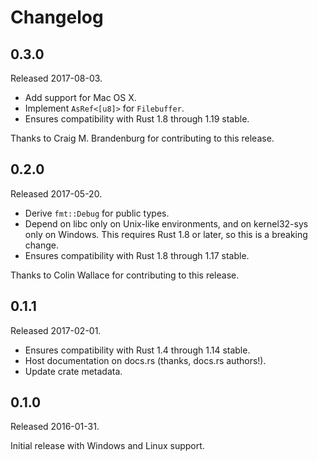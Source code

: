 Changelog
=========

0.3.0
-----

Released 2017-08-03.

 * Add support for Mac OS X.
 * Implement `AsRef<[u8]>` for `Filebuffer`.
 * Ensures compatibility with Rust 1.8 through 1.19 stable.

Thanks to Craig M. Brandenburg for contributing to this release.

0.2.0
-----

Released 2017-05-20.

 * Derive `fmt::Debug` for public types.
 * Depend on libc only on Unix-like environments, and on kernel32-sys only on
   Windows. This requires Rust 1.8 or later, so this is a breaking change.
 * Ensures compatibility with Rust 1.8 through 1.17 stable.

Thanks to Colin Wallace for contributing to this release.

0.1.1
-----

Released 2017-02-01.

 * Ensures compatibility with Rust 1.4 through 1.14 stable.
 * Host documentation on docs.rs (thanks, docs.rs authors!).
 * Update crate metadata.

0.1.0
-----

Released 2016-01-31.

Initial release with Windows and Linux support.
